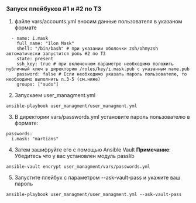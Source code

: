 ### Запуск плейбуков #1 и #2 по ТЗ
1. файле vars/accounts.yml вносим данные пользователя в указаном формате
```commandline
  - name: i.mask
    full_name: "Ilon Mask"
    shell: "/bin/bash" # при указании оболочки zsh/ohmyzsh автоматически запустится роль #2 по ТЗ
    state: present
    ssh_key: true # при включенном параметре необходимо положить публичный ключ в директорию /roles/key/i.mask.pub с указанным name.pub
    password: false # Если необходимо указать пароль пользователю, то необходимо выполнить п.3-5 (см.ниже)
    groups: ["sudo"]
```
2. Запускаем user_managment.yml
```commandline
ansible-playbook user_managment/user_managment.yml
```

3. В директории vars/passwords.yml установите пароль пользователю в формате:
```commandline
passwords:
  i.mask: "martians"
```
4. Затем зашифруйте его с помощью Ansible Vault
**Примечание**: Убедитесь что у вас установлен модуль passlib
```commandline
ansible-vault encrypt user_managment/vars/passwords.yml
```
5. Запустите плейбук с параметром --ask-vault-pass и укажите ваш пароль
```commandline
ansible-playbook user_managment/user_managment.yml --ask-vault-pass
```